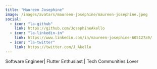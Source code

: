 ```yaml
---
title: "Maureen Josephine"
image: /images/avatars/maureen-josephine/maureen-josephine.jpeg
social:
  - icon: "la-github"
    link: https://github.com/JosephineAkello
  - icon: "la-linkedin-in"
    link: https://www.linkedin.com/in/maureen-josephine-605127a9/
  - icon: "la-twitter"
    link: https://twitter.com/J_Akello
---
```


Software Engineer| Flutter Enthusiast | Tech Communities Lover